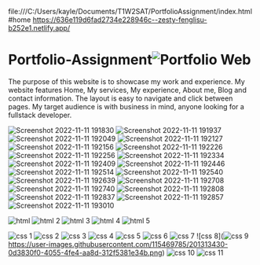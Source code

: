 file:///C:/Users/kayle/Documents/T1W2SAT/PortfolioAssignment/index.html#home
https://636e119d6fad2734e228946c--zesty-fenglisu-b252e1.netlify.app/

# Portfolio-Assignment![Portfolio Web](https://user-images.githubusercontent.com/115469785/201305574-e905a3e8-8f76-4263-8b3e-dbf0d4fc340e.png)

The purpose of this website is to showcase my work and experience.
My website features Home, My services, My experience, About me, Blog and contact information.
The layout is easy to navigate and click between pages.
My target audience is with business in mind, anyone looking for a fullstack developer.

![Screenshot 2022-11-11 191830](https://user-images.githubusercontent.com/115469785/201307941-c8a03c3a-3be9-4929-8688-c03d113ce7de.png)
![Screenshot 2022-11-11 191937](https://user-images.githubusercontent.com/115469785/201308084-c746d071-7e7f-454d-a039-d532f2d3f342.png)
![Screenshot 2022-11-11 192049](https://user-images.githubusercontent.com/115469785/201308321-ad2d3b0c-9e9a-4974-a7e1-00368e9b68f4.png)
![Screenshot 2022-11-11 192127](https://user-images.githubusercontent.com/115469785/201308440-e177433a-e29a-45a7-a522-9b94c2a18cc2.png)
![Screenshot 2022-11-11 192156](https://user-images.githubusercontent.com/115469785/201308569-ce1af2e7-014a-474f-8929-3a286ff8772c.png)
![Screenshot 2022-11-11 192226](https://user-images.githubusercontent.com/115469785/201308631-2b20d173-7eac-44de-a01c-471c7c5c2103.png)
![Screenshot 2022-11-11 192256](https://user-images.githubusercontent.com/115469785/201308736-70dcc44f-123f-420c-a084-b56d5061d8f8.png)
![Screenshot 2022-11-11 192334](https://user-images.githubusercontent.com/115469785/201308872-7965cd13-6b9f-471f-b4ac-fd563605ffd9.png)
![Screenshot 2022-11-11 192409](https://user-images.githubusercontent.com/115469785/201309009-ae004006-1cb8-48d8-8d45-816969448b7a.png)
![Screenshot 2022-11-11 192446](https://user-images.githubusercontent.com/115469785/201309143-acbf62ff-599b-45e1-972c-f90e6b1baf7c.png)
![Screenshot 2022-11-11 192514](https://user-images.githubusercontent.com/115469785/201309229-a6481a6f-6c5a-44d6-bca6-450602551b29.png)
![Screenshot 2022-11-11 192540](https://user-images.githubusercontent.com/115469785/201309311-08cc698d-c829-48d8-8c38-e017439f13f4.png)
![Screenshot 2022-11-11 192639](https://user-images.githubusercontent.com/115469785/201309480-a026425e-d1a0-4bf0-a4ab-a0c12db2ff02.png)
![Screenshot 2022-11-11 192708](https://user-images.githubusercontent.com/115469785/201309605-781053f5-740e-49cb-82b3-8d40efee2159.png)
![Screenshot 2022-11-11 192740](https://user-images.githubusercontent.com/115469785/201309748-21c05ff0-bec5-47ee-8241-08f6321c779a.png)
![Screenshot 2022-11-11 192808](https://user-images.githubusercontent.com/115469785/201309841-3f32a9f0-2204-4255-8f11-b589fa70194c.png)
![Screenshot 2022-11-11 192837](https://user-images.githubusercontent.com/115469785/201309944-e6d94dd4-81f4-4d19-b117-ee1139a3854e.png)
![Screenshot 2022-11-11 192857](https://user-images.githubusercontent.com/115469785/201310014-40eed056-c411-4b4f-8fbe-cef92c5ac723.png)
![Screenshot 2022-11-11 193010](https://user-images.githubusercontent.com/115469785/201310287-f5e06ec7-3791-4e5e-9842-0ffd4ae5de90.png)

![html](https://user-images.githubusercontent.com/115469785/201311226-cb6c923f-413c-474a-9937-d76a81cea6c9.png)
![html 2](https://user-images.githubusercontent.com/115469785/201311360-468fc598-6c77-498d-b59e-a0391341c9e0.png)
![html 3](https://user-images.githubusercontent.com/115469785/201311455-9f1a1ad9-4422-434c-b154-b17a6ac4dff0.png)
![html 4](https://user-images.githubusercontent.com/115469785/201311570-355eba73-3446-4af6-9a12-8a3bc6f7ceba.png)
![html 5](https://user-images.githubusercontent.com/115469785/201311812-af9cad06-bdd8-4120-b77c-f2a1de4840c6.png)

![css 1](https://user-images.githubusercontent.com/115469785/201313131-cee7f3c1-7314-410e-b189-2ad9c320a158.png)
![css 2](https://user-images.githubusercontent.com/115469785/201313175-93ec322f-6300-4795-9069-525c61160908.png)
![css 3](https://user-images.githubusercontent.com/115469785/201313203-fc628708-5fc5-4ee4-a1ac-d99352b4f0f1.png)
![css 4](https://user-images.githubusercontent.com/115469785/201313222-89308549-3130-4259-9c24-58bc73d4b346.png)
![css 5](https://user-images.githubusercontent.com/115469785/201313245-12d19908-6436-4972-89fe-26a55844ed2c.png)
![css 6](https://user-images.githubusercontent.com/115469785/201313258-984d0aa1-79e9-499c-9067-cd9d12ea86d3.png)
![css 7](https://user-images.githubusercontent.com/115469785/201313276-527a8b9a-2bfc-40dd-ae90-d4e31e3ae6db.png)
![css 8](![css 9](https://user-images.githubusercontent.com/115469785/201313530-8c9cf6bd-2a5e-4ab0-8baf-c562b78ab55a.png)
https://user-images.githubusercontent.com/115469785/201313430-0d3830f0-4055-4fe4-aa8d-312f5381e34b.png)
![css 10](https://user-images.githubusercontent.com/115469785/201313696-b1128ca8-ff5f-4720-bd62-238b0db0504a.png)
![css 11](https://user-images.githubusercontent.com/115469785/201313812-2d129022-7dea-4561-bdc2-fd33d35202b0.png)
